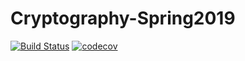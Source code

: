 # Cryptography-Spring2019
[![Build Status](https://travis-ci.org/Nathan-LS/Cryptography-Spring2019.svg?branch=master)](https://travis-ci.org/Nathan-LS/Cryptography-Spring2019)
[![codecov](https://codecov.io/gh/Nathan-LS/Cryptography-Spring2019/branch/master/graph/badge.svg)](https://codecov.io/gh/Nathan-LS/Cryptography-Spring2019)
